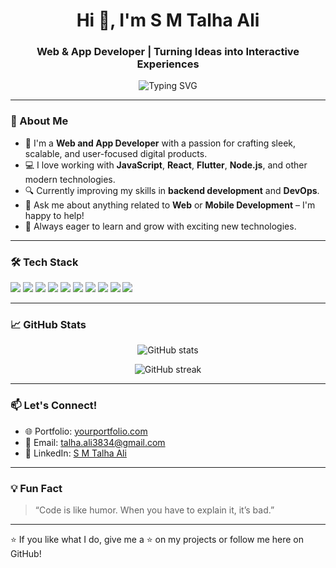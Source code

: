 <!-- GitHub Profile README -->

<h1 align="center">Hi 👋, I'm S M Talha Ali</h1>
<h3 align="center">Web & App Developer | Turning Ideas into Interactive Experiences</h3>

<p align="center">
  <img src="https://readme-typing-svg.herokuapp.com?font=Fira+Code&size=24&pause=1000&center=true&vCenter=true&width=435&lines=Creative+Web+Developer;Passionate+App+Builder;Clean+%26+Efficient+Code+Lover" alt="Typing SVG" />
</p>

---

### 🌟 About Me
- 🚀 I'm a **Web and App Developer** with a passion for crafting sleek, scalable, and user-focused digital products.
- 💻 I love working with **JavaScript**, **React**, **Flutter**, **Node.js**, and other modern technologies.
- 🔍 Currently improving my skills in **backend development** and **DevOps**.
- 💬 Ask me about anything related to **Web** or **Mobile Development** – I'm happy to help!
- 🌱 Always eager to learn and grow with exciting new technologies.

---

### 🛠️ Tech Stack
<p align="left">
  <img src="https://img.shields.io/badge/HTML5-E34F26?logo=html5&logoColor=white" />
  <img src="https://img.shields.io/badge/CSS3-1572B6?logo=css3&logoColor=white" />
  <img src="https://img.shields.io/badge/JavaScript-F7DF1E?logo=javascript&logoColor=black" />
  <img src="https://img.shields.io/badge/React-61DAFB?logo=react&logoColor=black" />
  <img src="https://img.shields.io/badge/Flutter-02569B?logo=flutter&logoColor=white" />
  <img src="https://img.shields.io/badge/Dart-0175C2?logo=dart&logoColor=white" />
  <img src="https://img.shields.io/badge/Node.js-339933?logo=nodedotjs&logoColor=white" />
  <img src="https://img.shields.io/badge/Firebase-FFCA28?logo=firebase&logoColor=black" />
  <img src="https://img.shields.io/badge/MongoDB-47A248?logo=mongodb&logoColor=white" />
  <img src="https://img.shields.io/badge/Git-F05032?logo=git&logoColor=white" />
</p>

---

### 📈 GitHub Stats

<p align="center">
  <img src="https://github-readme-stats.vercel.app/api?username=Talha-art-tech&show_icons=true&theme=radical" alt="GitHub stats" />
</p>

<p align="center">
  <img src="https://github-readme-streak-stats.herokuapp.com/?user=yourusername&theme=radical" alt="GitHub streak" />
</p>


---

### 📫 Let's Connect!
- 🌐 Portfolio: [yourportfolio.com](https://yourportfolio.com)
- 📧 Email: [talha.ali3834@gmail.com](mailto:talha.ali3834@gmail.com)
- 💼 LinkedIn: [S M Talha Ali](linkedin.com/in/s-m-talha-ali-hashmi-b7b178213)


---

### 💡 Fun Fact
> “Code is like humor. When you have to explain it, it’s bad.”

---

⭐️ If you like what I do, give me a ⭐ on my projects or follow me here on GitHub!

